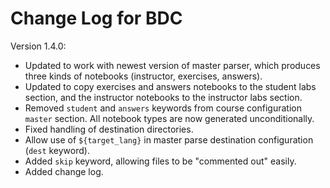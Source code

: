 # Change Log for BDC

Version 1.4.0:

* Updated to work with newest version of master parser, which produces
  three kinds of notebooks (instructor, exercises, answers).
* Updated to copy exercises and answers notebooks to the student labs section,
  and the instructor notebooks to the instructor labs section.
* Removed `student` and `answers` keywords from course configuration `master`
  section. All notebook types are now generated unconditionally. 
* Fixed handling of destination directories.
* Allow use of `${target_lang}` in master parse destination configuration
  (`dest` keyword).
* Added `skip` keyword, allowing files to be "commented out" easily.
* Added change log.

